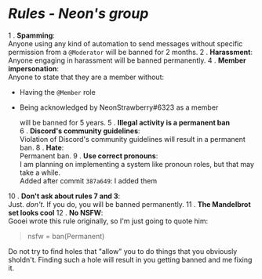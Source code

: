 # ***Rules - Neon's group***

1 . **Spamming**: <br/>
	Anyone using any kind of automation to send messages without specific permission from a `@Moderator` will be banned for 2 months.
2 . **Harassment**:<br/>
	Anyone engaging in harassment will be banned permanently.
4 . **Member impersonation**: <br/>
	Anyone to state that they are a member without:
- Having the `@Member` role
- Being acknowledged by NeonStrawberry#6323 as a member

	will be banned for 5 years.
5 . **Illegal activity is a permanent ban** <br/>
6 . **Discord's community guidelines**: <br/>
  Violation of Discord's community guidelines will result in a permanent ban.
8 . **Hate**: <br/>
  Permanent ban.
9 . **Use correct pronouns**: <br/>
  I am planning on implementing a system like pronoun roles, but that may take a while. <br/>
  Added after commit `387a649`: I added them
  
10 . **Don't ask about rules 7 and 3**: <br/>
  Just. *don't*. If you do, you will be banned permanently.
11 . **The Mandelbrot set looks cool**
12 . **No NSFW**: <br/>
  Gooei wrote this rule originally, so I'm just going to quote him:
  > nsfw = ban(Permanent)

Do not try to find holes that "allow" you to do things that you obviously sholdn't. Finding such a hole will result in you getting banned and me fixing it.
